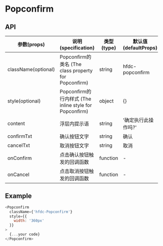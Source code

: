 # Popconfirm

## API

| 参数(props) | 说明(specification) | 类型(type) | 默认值(defaultProps) |
| --- | --- | --- | --- |
| className(optional) | Popconfirm的类名 (The class property for Popconfirm) | string | hfdc-popconfirm |
| style(optional) | Popconfirm的行内样式 (The inline style for Popconfirm) | object | {} |
| content | 浮层内提示语 | string | '确定执行此操作吗?' |
| confirmTxt | 确认按钮文字 | string | 确认 |
| cancelTxt | 取消按钮文字 | string | 取消 |
| onConfirm | 点击确认按钮触发的回调函数 | function | - |
| onCancel | 点击取消按钮触发的回调函数 | function | - |

## Example

```javascript
<Popconfirm
  className={'hfdc-Popconfirm'}
  style={{
    width: '360px'
  }}
>
  {...your code}
</Popconfirm>
```

